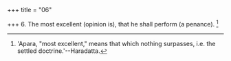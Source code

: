 +++
title = "06"

+++
6. The most excellent (opinion is), that he shall perform (a penance). [^5] 


[^5]:  'Apara, "most excellent," means that which nothing surpasses, i.e. the settled doctrine.'--Haradatta.
